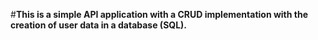 #**This is a simple API application with a CRUD implementation with the creation of user data in a database (SQL).**
